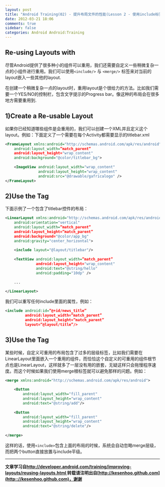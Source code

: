 ```yaml
---
layout: post
title: "Android Training(02) - 提升布局文件的性能(Lesson 2 - 使用include标签重用Layout)"
date: 2012-03-21 18:06
comments: true
sidebar: false
categories: Android Android:Training
---
```


## Re-using Layouts with <include/>
尽管Android提供了很多种小的组件可以重用，我们还需要自定义一些稍微复杂一点的小组件进行重用。我们可以使用`<include/>` 与 `<merge/>` 标签来对当前的layout嵌入一些其他的layout.

在创建一个稍微复杂一点的layout时，重用layout是个很给力的方法。比如我们需要一个YES/NO的控制栏，包含文字提示的Progress bar。像这种的布局会在很多地方需要重用到.

<!-- More -->

## 1)Create a Re-usable Layout
如果你已经知道哪些组件是会重用的，我们可以创建一个XML并且定义这个layout。例如：下面定义了一个需要在每个Activity都需要显示的titlebar.xml
```xml
<FrameLayout xmlns:android="http://schemas.android.com/apk/res/android"  
    android:layout_width=”match_parent”  
    android:layout_height="wrap_content"  
    android:background="@color/titlebar_bg">  
  
    <ImageView android:layout_width="wrap_content"  
               android:layout_height="wrap_content"   
               android:src="@drawable/gafricalogo" />  
</FrameLayout>
```  

## 2)Use the <include> Tag
下面示例了一个包含了titlebar控件的布局：
```xml
<LinearLayout xmlns:android="http://schemas.android.com/apk/res/android"  
    android:orientation="vertical"   
    android:layout_width=”match_parent”  
    android:layout_height=”match_parent”  
    android:background="@color/app_bg"  
    android:gravity="center_horizontal">  
  
    <include layout="@layout/titlebar"/>  
  
    <TextView android:layout_width=”match_parent”  
              android:layout_height="wrap_content"  
              android:text="@string/hello"  
              android:padding="10dp" />  
  
    ...  
  
</LinearLayout>
```  
我们可以重写任何include里面的属性，例如：
```xml
<include android:id=”@+id/news_title”  
         android:layout_width=”match_parent”  
         android:layout_height=”match_parent”  
         layout=”@layout/title”/>  
```

## 3)Use the <merge> Tag
某些时候，自定义可重用的布局包含了过多的层级标签，比如我们需要在LinearLayout里面嵌入一个重用的组件，而恰恰这个自定义的可重用的组件根节点也是LinearLayout，这样就多了一层没有用的嵌套，无疑这样只会拖慢程序速度。而这个时候如果我们使用merge根标签就可以避免那样的问题。例如：
```xml
<merge xmlns:android="http://schemas.android.com/apk/res/android">  
  
    <Button  
        android:layout_width="fill_parent"   
        android:layout_height="wrap_content"  
        android:text="@string/add"/>  
  
    <Button  
        android:layout_width="fill_parent"   
        android:layout_height="wrap_content"  
        android:text="@string/delete"/>  
  
</merge>  
```
这样的话，使用`<include>`包含上面的布局的时候，系统会自动忽略merge层级，而把两个button直接放置与include平级。

***
**文章学习自[http://developer.android.com/training/improving-layouts/reusing-layouts.html
](http://developer.android.com/training/improving-layouts/reusing-layouts.html)**
**转载请注明出自[http://kesenhoo.github.com](http:://kesenhoo.github.com)，谢谢**

